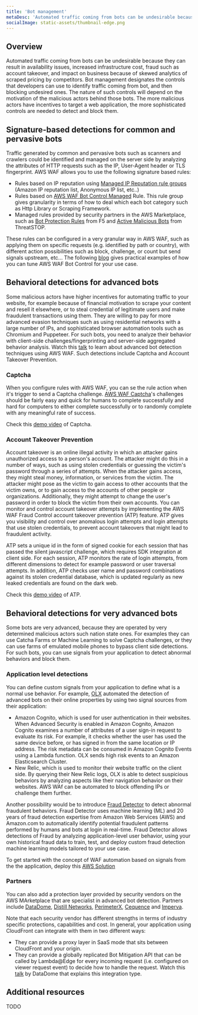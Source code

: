 ```yaml
---
title: 'Bot management'
metaDesc: 'Automated traffic coming from bots can be undesirable because they can result in availability issues, increased infrastructure cost, fraud such as account takeover, and impact on business because of skewed analytics of scraped pricing by competitors. Bot management designates the controls that developers can use to identify traffic coming from bot, and then blocking undesired ones.'
socialImage: static-assets/thumbnail-edge.png
---
```

## Overview
Automated traffic coming from bots can be undesirable because they can result in availability issues, increased infrastructure cost, fraud such as account takeover, and impact on business because of skewed analytics of scraped pricing by competitors. Bot management designates the controls that developers can use to identify traffic coming from bot, and then blocking undesired ones. The nature of such controls will depend on the motivation of the malicious actors behind those bots. The more malicious actors have incentives to target a web application, the more sophisticated controls are needed to detect and block them.

## Signature-based detections for common and pervasive bots
Traffic generated by common and pervasive bots such as scanners and crawlers could be identified and managed on the server side by analyzing the attributes of HTTP requests such as the IP, User-Agent header or TLS fingerprint. AWS WAF allows you to use the following signature based rules:
* Rules based on IP reputation using [Managed IP Reputation rule groups](https://docs.aws.amazon.com/waf/latest/developerguide/aws-managed-rule-groups-ip-rep.html) (Amazon IP reputation list, Anonymous IP list, etc..)
* Rules based on [AWS WAF Bot Control Managed](https://docs.aws.amazon.com/waf/latest/developerguide/waf-bot-control.html) Rule. This rule group gives granularity in terms of how to deal which each bot category such as Http Library or Scraping Framework. 
* Managed rules provided by security partners in the AWS Marketplace, such as [Bot Protection Rules](https://aws.amazon.com/marketplace/pp/prodview-p67737yco45uq) from F5 and [Active Malicious Bots](https://aws.amazon.com/marketplace/pp/prodview-3c3mb3lf7vris) from ThreatSTOP.

These rules can be configured in a very granular way in AWS WAF, such as applying them on specific requests (e.g. identified by path or country), with different action possibilities such as block, challenge, or count but send signals upstream, etc... The following [blog](https://aws.amazon.com/blogs/security/fine-tune-and-optimize-aws-waf-bot-control-mitigation-capability/) gives practical examples of how you can tune AWS WAF Bot Control for your use case.

## Behavioral detections for advanced bots
Some malicious actors have higher incentives for automating traffic to your website, for example because of financial motivation to scrape your content and resell it elsewhere, or to steal credential of legitimate users and make fraudulent transactions using them. They are willing to pay for more advanced evasion techniques such as using residential networks with a large number of IPs, and sophisticated browser automation tools such as Chromium and Puppeteer. For such bots, you need to analyze their behavior with client-side challenges/fingerprinting and server-side aggregated behavior analysis. Watch this [talk](https://www.youtube.com/watch?v=pZ2eftlwZns) to learn about advanced bot detection techniques using AWS WAF. Such detections include Captcha and Account Takeover Prevention.

### Captcha
When you configure rules with AWS WAF, you can se the rule action when it's trigger to send a Captcha challenge. [AWS WAF Captcha](https://docs.aws.amazon.com/waf/latest/developerguide/waf-captcha.html)'s challenges should be fairly easy and quick for humans to complete successfully and hard for computers to either complete successfully or to randomly complete with any meaningful rate of success. 

Check this [demo video](https://www.youtube.com/watch?v=Uo2mrTf4gY8) of Captcha.

### Account Takeover Prevention
Account takeover is an online illegal activity in which an attacker gains unauthorized access to a person's account. The attacker might do this in a number of ways, such as using stolen credentials or guessing the victim's password through a series of attempts. When the attacker gains access, they might steal money, information, or services from the victim. The attacker might pose as the victim to gain access to other accounts that the victim owns, or to gain access to the accounts of other people or organizations. Additionally, they might attempt to change the user's password in order to block the victim from their own accounts. You can monitor and control account takeover attempts by implementing the AWS WAF Fraud Control account takeover prevention (ATP) feature. ATP gives you visibility and control over anomalous login attempts and login attempts that use stolen credentials, to prevent account takeovers that might lead to fraudulent activity. 

ATP sets a unique id in the form of signed cookie for each session that has passed the silent javascript challenge, which requires SDK integration at client side. For each session, ATP monitors the rate of login attempts, from different dimensions to detect for example password or user traversal attempts. In addition, ATP checks user name and password combinations against its stolen credential database, which is updated regularly as new leaked credentials are found on the dark web.

Check this [demo video](https://www.youtube.com/watch?v=adpT3ir_bUY) of ATP.

## Behavioral detections for very advanced bots
Some bots are very advanced, because they are operated by very determined malicious actors such nation state ones. For examples they can use Catcha Farms or Machine Learning to solve Captcha challenges, or they can use farms of emulated mobile phones to bypass client side detections. For such bots, you can use signals from your application to detect abnormal behaviors and block them.

### Application level detections
You can define custom signals from your application to define what is a normal use behavior. For example, [OLX](https://aws.amazon.com/blogs/architecture/field-notes-how-olx-europe-fights-millions-of-bots-with-aws/) automated the detection of advanced bots on their online properties by using two signal sources from their application:
* Amazon Cognito, which is used for user authentication in their websites. When Advanced Security is enabled in Amazon Cognito, Amazon Cognito examines a number of attributes of a user sign-in request to evaluate its risk. For example, it checks whether the user has used the same device before, or has signed in from the same location or IP address. The risk metadata can be consumed in Amazon Cognito Events using a Lambda function. OLX sends high risk events to an Amazon Elasticsearch Cluster.
* New Relic, which is used to monitor their website traffic on the client side. By querying their New Relic logs, OLX is able to detect suspicious behaviors by analyzing aspects like their navigation behavior on their websites.
AWS WAf can be automated to block offending IPs or challenge them further.

Another possibility would be to introduce [Fraud Detector](https://aws.amazon.com/fraud-detector/?nc1=h_ls) to detect abnormal fraudulent behaviors. Fraud Detector uses machine learning (ML) and 20 years of fraud detection expertise from Amazon Web Services (AWS) and Amazon.com to automatically identify potential fraudulent patterns performed by humans and bots at login in real-time. Fraud Detector allows detections of Fraud by analyzing application-level user behavior, using your own historical fraud data to train, test, and deploy custom fraud detection machine learning models tailored to your use case.

To get started with the concept of WAF automation based on signals from the the application, deploy this [AWS Solution](https://aws.amazon.com/fr/solutions/implementations/aws-waf-security-automations/)

### Partners
You can also add a protection layer provided by security vendors on the AWS MArketplace that are specialist in advanced bot detection. Partners include [DataDome](https://aws.amazon.com/marketplace/pp/prodview-ixqmzzcoyin6m), [Distill Networks](https://aws.amazon.com/marketplace/pp/prodview-wmiqvxqu7tr2a), [PerimeterX](https://aws.amazon.com/marketplace/pp/prodview-nqeerttlu2tfq), [Cequence](https://aws.amazon.com/marketplace/pp/prodview-irrpzzlyy4x5a) and [Imperva](https://aws.amazon.com/marketplace/pp/prodview-lphffh7dvo3sw).

Note that each security vendor has different strengths in terms of industry specific protections, capabilities and cost. In general, your application using CloudFront can integrate with them in two different ways:
* They can provide a proxy layer in SaaS mode that sits between CloudFront and your origin. 
* They can provide a globally replicated Bot Mitigation API that can be called by Lambda@Edge for every incoming request (i.e. configured on viewer request event) to decide how to handle the request. Watch this [talk](https://youtu.be/3iknsVpfYr0?t=2108) by DataDome that explains this integration type.


## Additional resources
TODO